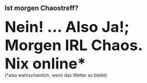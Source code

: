 ## Ist morgen Chaostreff?
<div style="margin: 0 auto;">
  <b style="font-size: xxx-large;">Nein! ... Also Ja!; Morgen IRL Chaos. Nix online*</b>
  <br/>
  (*also wahrscheinlich, wenn das Wetter so bleibt)
</div>
